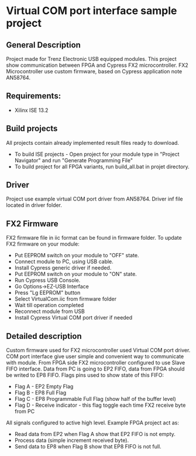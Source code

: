 # Virtual COM port interface sample project
## General Description
Project made for Trenz Electronic USB equipped modules.
This project show communication between FPGA and Cypress FX2 microcontroller. 
FX2 Microcontroller use custom firmware, based on Cypress application 
note AN58764. 

## Requirements:
* Xilinx ISE 13.2 

## Build projects
All projects contain already implemented result files ready to download.  

* To build ISE projects - Open project for your module type in "Project Navigator"
and run "Generate Programming File"
* To build project for all FPGA variants, run build_all.bat in projet directory.

## Driver
Project use example virtual COM port driver from AN58764. Driver inf file 
located in driver folder.

## FX2 Firmware
FX2 firmware file in iic format can be found in firmware folder. To update FX2 
firmware on your module:

* Put EEPROM switch on your module to "OFF" state.
* Connect module to PC, using USB cable.
* Install Cypress generic driver if needed.
* Put EEPROM switch on your module to "ON" state.
* Run Cypress USB Console.
* Go Options->EZ-USB Interface
* Press "Lg EEPROM" button
* Select VirtualCom.iic from firmware folder
* Wait till operation completed
* Reconnect module from USB
* Install Cypress Virtual COM port driver if needed

## Detailed description
Custom firmware used for FX2 microcontroller used Virtual COM port driver. COM 
port interface give user simple and convenient way to communicate with module.
From FPGA side FX2 microcontroller configured to use Slave FIFO interface. Data
from PC is going to EP2 FIFO, data from FPGA should be writed to EP8 FIFO. Flags
pins used to show state of this FIFO:

* Flag A - EP2 Empty Flag
* Flag B - EP8 Full Flag
* Flag C - EP8 Programmable Full Flag (show half of the buffer level)
* Flag D - Receive indicator - this flag toggle each time FX2 receive byte from PC

All signals configured to active high level.
Example FPGA project act as:

* Read data from EP2 when Flag A show that EP2 FIFO is not empty.
* Process data (simple increment received byte).
* Send data to EP8 when Flag B show that EP8 FIFO is not full.
